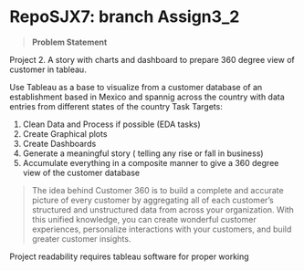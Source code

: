 # RepoSJX7: branch Assign3_2
>__Problem Statement__

Project 2. A story with charts and dashboard to prepare 360 degree view of customer in tableau.
 
 Use Tableau as a base to visualize from a customer database of an establishment based in Mexico and spannig across the country with data entries from different states of the country
 Task Targets:
 1. Clean Data and Process if possible (EDA tasks)
 2. Create Graphical plots
 3. Create Dashboards
 4. Generate a meaningful story ( telling any rise or fall in business)
 5. Accumulate everything in a composite manner to give a 360 degree view of the customer database

> The idea behind Customer 360 is to build a complete and accurate picture of every customer by aggregating all of each customer’s structured and unstructured data from across your organization. With this unified knowledge, you can create wonderful customer experiences, personalize interactions with your customers, and build greater customer insights.
> 

Project readability requires tableau software for proper working 
